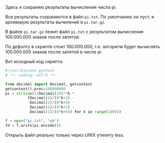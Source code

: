 Здесь я сохраняю результаты вычисления числа pi.  

Все результаты сохраняются в файл `pi.txt`. По умолчанию он пуст, я архивирую результаты вычилений в `pi.tar.gz`.  

В файле `pi.tar.gz` лежит файл `pi.txt` с результатом вычисления 100.000.000 знаков после запятой.  

По дефолту в скрипте стоит 100.000.000, т.е. алгоритм будет вычислять 100.000.000 знаков после запятой в числе pi.  

Вот исходный код скрипта:  
```python
#!/usr/bin/env python3
# -*- coding: utf-8 -*-

from decimal import Decimal, getcontext
getcontext().prec=100000000
pi = str(sum(1/Decimal(16)**k * 
          (Decimal(4)/(8*k+1) - 
           Decimal(2)/(8*k+4) - 
           Decimal(1)/(8*k+5) -
           Decimal(1)/(8*k+6)) for k in range(100)))

f = open("pi.txt", "wb")
fd = f.write(pi.encode())

```

Открыть файл реально только через UNIX утилиту less.
